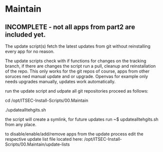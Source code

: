# Maintain 

## INCOMPLETE - not all apps from part2 are included yet.

The update script(s) fetch the latest updates from git without reinstalling every app for no reason.


The update scripts check with if functions for changes on the tracking branch, if there are changes the script run a pull, cleanup and reinstallation of the repo.
This only works for the git repos of course, apps from other soruces ned manual update and or upgrade. Openvas for example only needs upgrades manually, updates work automatically.

run the update script and udpate all git repositories proceed as follows:



cd /opt/ITSEC-Install-Scripts/00.Maintain

./updatealltehgits.sh



the script will create a symlink, for future updates run
~$ updatealltehgits.sh from any place.

to disable/enable/add/remove apps from the update process edit the respective update list file located here:
/opt/ITSEC-Install-Scripts/00.Maintain/update-lists


